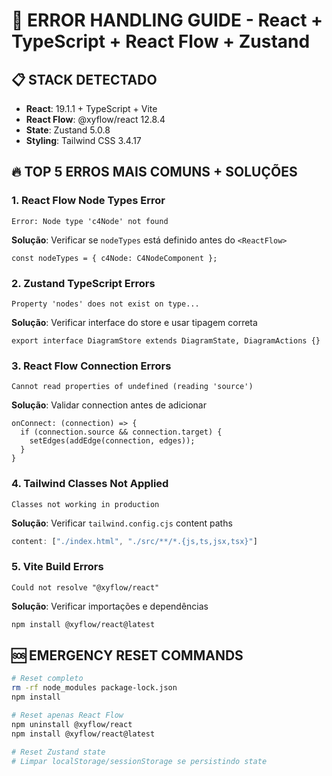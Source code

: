 # 🚨 ERROR HANDLING GUIDE - React + TypeScript + React Flow + Zustand

## 📋 STACK DETECTADO
- **React**: 19.1.1 + TypeScript + Vite
- **React Flow**: @xyflow/react 12.8.4
- **State**: Zustand 5.0.8
- **Styling**: Tailwind CSS 3.4.17

## 🔥 TOP 5 ERROS MAIS COMUNS + SOLUÇÕES

### 1. **React Flow Node Types Error**
```
Error: Node type 'c4Node' not found
```
**Solução**: Verificar se `nodeTypes` está definido antes do `<ReactFlow>`
```tsx
const nodeTypes = { c4Node: C4NodeComponent };
```

### 2. **Zustand TypeScript Errors**
```
Property 'nodes' does not exist on type...
```
**Solução**: Verificar interface do store e usar tipagem correta
```tsx
export interface DiagramStore extends DiagramState, DiagramActions {}
```

### 3. **React Flow Connection Errors**
```
Cannot read properties of undefined (reading 'source')
```
**Solução**: Validar connection antes de adicionar
```tsx
onConnect: (connection) => {
  if (connection.source && connection.target) {
    setEdges(addEdge(connection, edges));
  }
}
```

### 4. **Tailwind Classes Not Applied**
```
Classes not working in production
```
**Solução**: Verificar `tailwind.config.cjs` content paths
```js
content: ["./index.html", "./src/**/*.{js,ts,jsx,tsx}"]
```

### 5. **Vite Build Errors**
```
Could not resolve "@xyflow/react"
```
**Solução**: Verificar importações e dependências
```bash
npm install @xyflow/react@latest
```

## 🆘 EMERGENCY RESET COMMANDS
```bash
# Reset completo
rm -rf node_modules package-lock.json
npm install

# Reset apenas React Flow
npm uninstall @xyflow/react
npm install @xyflow/react@latest

# Reset Zustand state
# Limpar localStorage/sessionStorage se persistindo state
```
